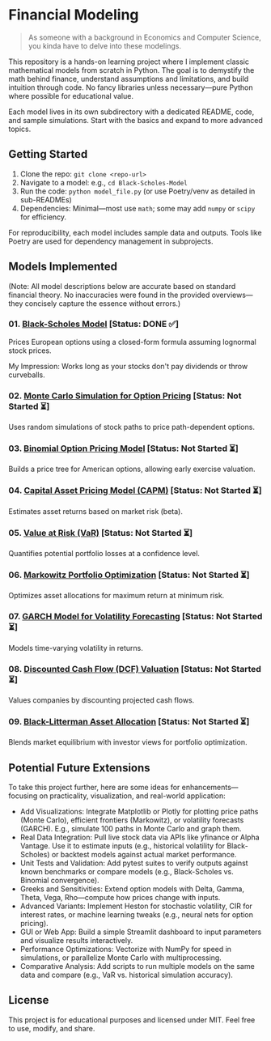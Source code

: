 # Financial Modeling

> As someone with a background in Economics and Computer Science, you kinda have to delve into these modelings.

This repository is a hands-on learning project where I implement classic mathematical models from scratch in Python. The goal is to demystify the math behind finance, understand assumptions and limitations, and build intuition through code. No fancy libraries unless necessary—pure Python where possible for educational value.

Each model lives in its own subdirectory with a dedicated README, code, and sample simulations. Start with the basics and expand to more advanced topics.

## Getting Started

1. Clone the repo: `git clone <repo-url>`
2. Navigate to a model: e.g., `cd Black-Scholes-Model`
3. Run the code: `python model_file.py` (or use Poetry/venv as detailed in sub-READMEs)
4. Dependencies: Minimal—most use `math`; some may add `numpy` or `scipy` for efficiency.

For reproducibility, each model includes sample data and outputs. Tools like Poetry are used for dependency management in subprojects.

## Models Implemented

(Note: All model descriptions below are accurate based on standard financial theory. No inaccuracies were found in the provided overviews—they concisely capture the essence without errors.)

### 01. [Black-Scholes Model](./Black-Scholes-Model/README.md) [Status: DONE ✅]
Prices European options using a closed-form formula assuming lognormal stock prices.

My Impression: Works long as your stocks don't pay dividends or throw curveballs.

### 02. [Monte Carlo Simulation for Option Pricing](./Monte-Carlo-Model/README.md) [Status: Not Started ⏳]
Uses random simulations of stock paths to price path-dependent options.

### 03. [Binomial Option Pricing Model](./Binomial-Model/README.md) [Status: Not Started ⏳]
Builds a price tree for American options, allowing early exercise valuation.

### 04. [Capital Asset Pricing Model (CAPM)](./CAPM-Model/README.md) [Status: Not Started ⏳]
Estimates asset returns based on market risk (beta).

### 05. [Value at Risk (VaR)](./VaR-Model/README.md) [Status: Not Started ⏳]
Quantifies potential portfolio losses at a confidence level.

### 06. [Markowitz Portfolio Optimization](./Markowitz-Model/README.md) [Status: Not Started ⏳]
Optimizes asset allocations for maximum return at minimum risk.

### 07. [GARCH Model for Volatility Forecasting](./GARCH-Model/README.md) [Status: Not Started ⏳]
Models time-varying volatility in returns.

### 08. [Discounted Cash Flow (DCF) Valuation](./DCF-Model/README.md) [Status: Not Started ⏳]
Values companies by discounting projected cash flows.

### 09. [Black-Litterman Asset Allocation](./Black-Litterman-Model/README.md) [Status: Not Started ⏳]
Blends market equilibrium with investor views for portfolio optimization.

## Potential Future Extensions

To take this project further, here are some ideas for enhancements—focusing on practicality, visualization, and real-world application:

- Add Visualizations: Integrate Matplotlib or Plotly for plotting price paths (Monte Carlo), efficient frontiers (Markowitz), or volatility forecasts (GARCH). E.g., simulate 100 paths in Monte Carlo and graph them.
- Real Data Integration: Pull live stock data via APIs like yfinance or Alpha Vantage. Use it to estimate inputs (e.g., historical volatility for Black-Scholes) or backtest models against actual market performance.
- Unit Tests and Validation: Add pytest suites to verify outputs against known benchmarks or compare models (e.g., Black-Scholes vs. Binomial convergence).
- Greeks and Sensitivities: Extend option models with Delta, Gamma, Theta, Vega, Rho—compute how prices change with inputs.
- Advanced Variants: Implement Heston for stochastic volatility, CIR for interest rates, or machine learning tweaks (e.g., neural nets for option pricing).
- GUI or Web App: Build a simple Streamlit dashboard to input parameters and visualize results interactively.
- Performance Optimizations: Vectorize with NumPy for speed in simulations, or parallelize Monte Carlo with multiprocessing.
- Comparative Analysis: Add scripts to run multiple models on the same data and compare (e.g., VaR vs. historical simulation accuracy).

## License

This project is for educational purposes and licensed under MIT. Feel free to use, modify, and share.
